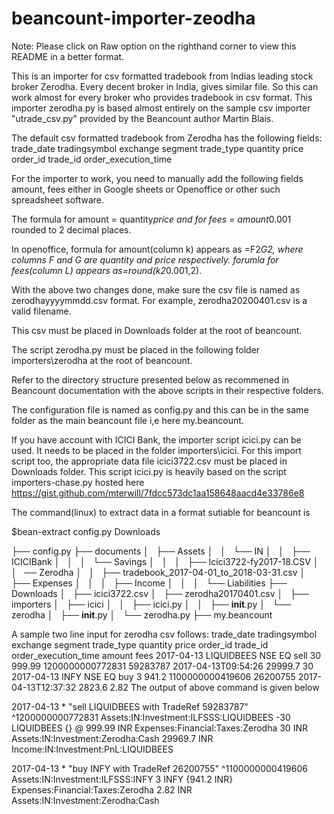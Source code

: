 # beancount-importer-zeodha

Note: Please click on Raw option on the righthand corner to view this README in a better format.

This is an importer for csv formatted tradebook from Indias leading stock broker Zerodha. Every decent broker in India, gives similar file. 
So this can work almost for every broker who provides tradebook in csv format. 
This importer zerodha.py is based almost entirely on the sample csv importer "utrade_csv.py" provided by the Beancount author Martin Blais.

The default csv formatted tradebook from Zerodha has the following fields: 
trade_date	tradingsymbol	exchange	segment	trade_type	quantity	price	order_id	trade_id	order_execution_time

For the importer to work, you need to manually add the following fields amount, fees either in Google sheets or Openoffice or other such spreadsheet software.

The formula for amount = quantity*price and for fees = amount*0.001 rounded to 2 decimal places. 

In openoffice,
formula for amount(column k) appears as =F2*G2, where columns F and G are quantity and price respectively.
forumla for fees(column L) appears as=round(k2*0.001,2).

With the above two changes done, make sure the csv file is named as zerodhayyyymmdd.csv format. For example, zerodha20200401.csv is a valid filename. 

This csv must be placed in Downloads folder at the root of beancount.

The script zerodha.py must be placed in the following folder importers\zerodha at the root of beancount. 

Refer to the directory structure presented below as recommened in Beancount documentation with the above scripts in their respective folders.

The configuration file is named as config.py and this can be in the same folder as the main beancount file i,e here my.beancount.

If you have account with ICICI Bank, the importer script icici.py can be used. It needs to be placed in the folder importers\icici. For this import script too, 
the appropriate data file icici3722.csv must be placed in Downloads folder. 
This script icici.py is heavily based on the script importers-chase.py hosted here  https://gist.github.com/mterwill/7fdcc573dc1aa158648aacd4e33786e8

The command(linux) to extract data in a format sutiable for beancount is 

$bean-extract config.py Downloads

├── config.py
├── documents
│   ├── Assets
│   │   └── IN
│   │       ├── ICICIBank
│   │       │   └── Savings
│   │       │       ├── Icici3722-fy2017-18.CSV
│   │       ── Zerodha
│   │           ├── tradebook_2017-04-01_to_2018-03-31.csv
│   ├── Expenses
│   │   
│   ├── Income
│   │   
│   └── Liabilities
├── Downloads
│   ├── icici3722.csv
│   ├── zerodha20170401.csv
│   
├── importers
│   ├── icici
│   │   ├── icici.py
│   │   ├── __init__.py
│   └── zerodha
│       ├── __init__.py
│       └── zerodha.py
├── my.beancount

A sample two line input for zerodha csv follows:
trade_date	tradingsymbol	exchange	segment	trade_type	quantity	price	order_id	trade_id	order_execution_time	amount	fees
2017-04-13	LIQUIDBEES	NSE	EQ	sell	30	999.99	1200000000772831	59283787	2017-04-13T09:54:26	29999.7	30
2017-04-13	INFY	NSE	EQ	buy	3	941.2	1100000000419606	26200755	2017-04-13T12:37:32	2823.6	2.82
The output of above command is given below
                               
2017-04-13 * "sell LIQUIDBEES with TradeRef 59283787" ^1200000000772831
  Assets:IN:Investment:ILFSSS:LIQUIDBEES      -30 LIQUIDBEES {} @ 999.99 INR
  Expenses:Financial:Taxes:Zerodha             30 INR                       
  Assets:IN:Investment:Zerodha:Cash       29969.7 INR                       
  Income:IN:Investment:PnL:LIQUIDBEES                                       

2017-04-13 * "buy INFY with TradeRef 26200755" ^1100000000419606
  Assets:IN:Investment:ILFSSS:INFY      3 INFY {941.2 INR}
  Expenses:Financial:Taxes:Zerodha   2.82 INR             
  Assets:IN:Investment:Zerodha:Cash             





